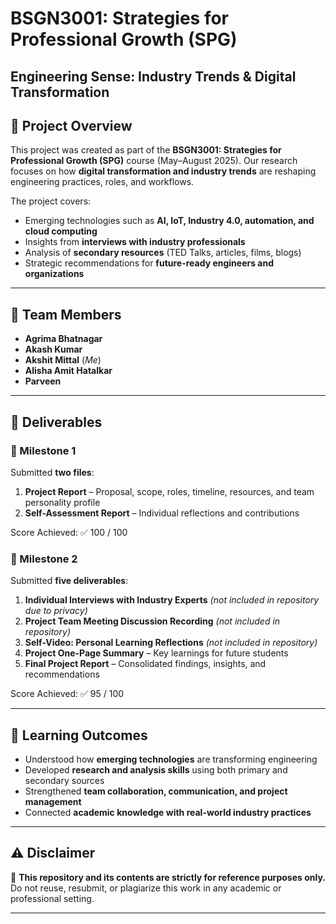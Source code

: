 # BSGN3001: Strategies for Professional Growth (SPG)

## Engineering Sense: Industry Trends & Digital Transformation

## 📌 Project Overview

This project was created as part of the **BSGN3001: Strategies for Professional Growth (SPG)** course (May–August 2025).
Our research focuses on how **digital transformation and industry trends** are reshaping engineering practices, roles, and workflows.

The project covers:

* Emerging technologies such as **AI, IoT, Industry 4.0, automation, and cloud computing**
* Insights from **interviews with industry professionals**
* Analysis of **secondary resources** (TED Talks, articles, films, blogs)
* Strategic recommendations for **future-ready engineers and organizations**

---

## 👥 Team Members

* **Agrima Bhatnagar**
* **Akash Kumar**
* **Akshit Mittal** (_Me_)
* **Alisha Amit Hatalkar** 
* **Parveen**

---

## 📂 Deliverables

### 🔹 Milestone 1

Submitted **two files**:

1. **Project Report** – Proposal, scope, roles, timeline, resources, and team personality profile
2. **Self-Assessment Report** – Individual reflections and contributions

Score Achieved: ✅ 100 / 100

### 🔹 Milestone 2

Submitted **five deliverables**:

1. **Individual Interviews with Industry Experts** *(not included in repository due to privacy)*
2. **Project Team Meeting Discussion Recording** *(not included in repository)*
3. **Self-Video: Personal Learning Reflections** *(not included in repository)*
4. **Project One-Page Summary** – Key learnings for future students
5. **Final Project Report** – Consolidated findings, insights, and recommendations

Score Achieved: ✅ 95 / 100

---

## 📖 Learning Outcomes

* Understood how **emerging technologies** are transforming engineering
* Developed **research and analysis skills** using both primary and secondary sources
* Strengthened **team collaboration, communication, and project management**
* Connected **academic knowledge with real-world industry practices**

---

## ⚠️ Disclaimer

🚫 **This repository and its contents are strictly for reference purposes only.**
Do not reuse, resubmit, or plagiarize this work in any academic or professional setting.

---
